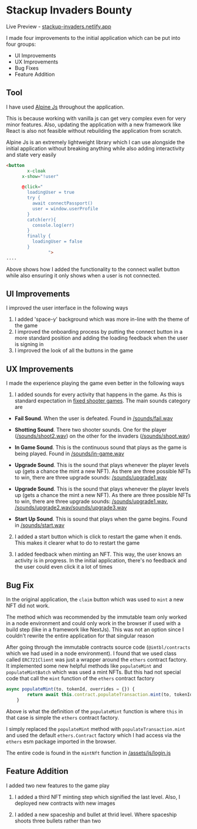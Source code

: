 # Stackup Invaders Bounty

Live Preview - [stackup-invaders.netlify.app](https://stackup-invaders.netlify.app)

I made four improvements to the initial application which can be put into four groups:

- UI Improvements
- UX Improvements
- Bug Fixes
- Feature Addition

## Tool

I have used [Alpine Js](https://alpinejs.dev/) throughout the application.

This is because working with vanilla js can get very complex even for very minor features. Also, updating the application with a new framework like React is also not feasible without rebuilding the application from scratch.

Alpine Js is an extremely lightweight library which I can use alongside the initial application without breaking anything while also adding interactivity and state very easily

```html
<button
        x-cloak
      x-show="!user"

      @click="
        loadingUser = true
        try {
          await connectPassport()
          user = window.userProfile
        }
        catch(err){
          console.log(err)
        }
        finally {
          loadingUser = false
        }
				">
....
```

Above shows how I added the functionality to the connect wallet button while also ensuring it only shows when a user is not connected.

## UI Improvements

I improved the user interface in the following ways

1. I added 'space-y' background which was more in-line with the theme of the game
2. I improved the onboarding process by putting the connect button in a more standard position and adding the loading feedback when the user is signing in
3. I improved the look of all the buttons in the game

## UX Improvements

I made the experience playing the game even better in the following ways

1. I added sounds for every activity that happens in the game. As this is standard expectation in [fixed shooter games](https://en.wikipedia.org/wiki/Category:Fixed_shooters).
The main sounds category are

- **Fail Sound**. When the user is defeated. Found in [/sounds/fail.wav](/sounds/fail.wav)
- **Shotting Sound**. There two shooter sounds. One for the player ([/sounds/shoot2.wav](/sounds/shoot2.wav)) on the other for the invaders
([/sounds/shoot.wav](/sounds/shoot.wav))
- **In Game Sound**. This is the continuous sound that plays as the game is being played. Found in [/sounds/in-game.wav](/sounds/in-game.wav)
- **Upgrade Sound**. This is the sound that plays whenever the player levels up (gets a chance the mint a new NFT). As there are three possible NFTs to win, there are three upgrade sounds: [/sounds/upgrade1.wav](/sounds/upgrade1.wav)
- **Upgrade Sound**. This is the sound that plays whenever the player levels up (gets a chance the mint a new NFT). As there are three possible NFTs to win, there are three upgrade sounds: [/sounds/upgrade1.wav](/sounds/upgrade1.wav),
[/sounds/upgrade2.wav](/sounds/upgrade2.wav)[/sounds/upgrade3.wav](/sounds/upgrade3.wav)

- **Start Up Sound**. This is sound that plays when the game begins. Found in [/sounds/start.wav](/sounds/start.wav)

2. I added a start button which is click to restart the game when it ends. This makes it clearer what to do to restart the game

3. I added feedback when minting an NFT. This way, the user knows an activity is in progress. In the initial application, there's no feedback and the user could even click it a lot of times

## Bug Fix

In the original application, the `claim` button which was used to `mint` a new NFT did not work.

The method which was recommended by the immutable team only worked in a node environment and could only work in the browser if used with a build step (like in a framework like NextJs). This was not an option since I couldn't rewrite the entire application for that singular reason

After going through the immutable contracts source code (`@imtbl/contracts` which we had used in a node environment). I found that we used class called `ERC721Client` was just a wrapper around the `ethers` contract factory. It implemented some new helpful methods like `populateMint` and `populateMintBatch` which was used a mint NFTs. But this had not special code that call the `mint` function of the `ethers` contract factory

```javascript
async populateMint(to, tokenId, overrides = {}) {
        return await this.contract.populateTransaction.mint(to, tokenId, { ...overrides_1.defaultGasOverrides, ...overrides });
    }
```

Above is what the definition of the `populateMint` function is where `this` in that case is simple the `ethers` contract factory.

I simply replaced the `populateMint` method with `populateTransaction.mint` and used the default `ethers.Contract` factory which I had access via the `ethers` esm package imported in the browser.

The entire code is found in the `mintNft` function in  [/assets/js/login.js](/assets/js/login.js)

## Feature Addition

I added two new features to the game play

1. I added a third NFT minting step which signified the last level. Also, I deployed new contracts with new images

2. I added a new spaceship and bullet at thrid level. Where spaceship shoots three bullets rather than two




